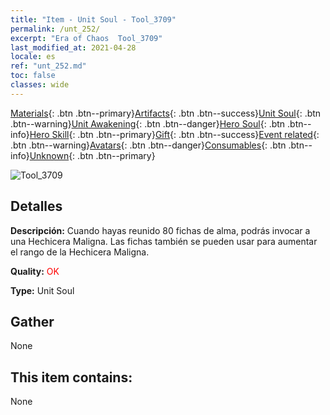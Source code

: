 ```yaml
---
title: "Item - Unit Soul - Tool_3709"
permalink: /unt_252/
excerpt: "Era of Chaos  Tool_3709"
last_modified_at: 2021-04-28
locale: es
ref: "unt_252.md"
toc: false
classes: wide
---
```

 [Materials](/ItemsES/){: .btn .btn--primary}[Artifacts](/ItemsES/Artifacts/){: .btn .btn--success}[Unit Soul](/ItemsES/UnitSoul/){: .btn .btn--warning}[Unit Awakening](/ItemsES/UnitAwakening/){: .btn .btn--danger}[Hero Soul](/ItemsES/HeroSoul/){: .btn .btn--info}[Hero Skill](/ItemsES/HeroSkill/){: .btn .btn--primary}[Gift](/ItemsES/Gift/){: .btn .btn--success}[Event related](/ItemsES/Events/){: .btn .btn--warning}[Avatars](/ItemsES/Avatars/){: .btn .btn--danger}[Consumables](/ItemsES/Consumables/){: .btn .btn--info}[Unknown](/ItemsES/Unknown/){: .btn .btn--primary}

 ![Tool_3709](/images/u/ti_xiemonv.jpg)

## Detalles
 **Descripción:** Cuando hayas reunido 80 fichas de alma, podrás invocar a una Hechicera Maligna. Las fichas también se pueden usar para aumentar el rango de la Hechicera Maligna.

 **Quality:** <span style="color: #FF0000">OK</span>

 **Type:** Unit Soul

## Gather

  None

## This item contains:

  None

